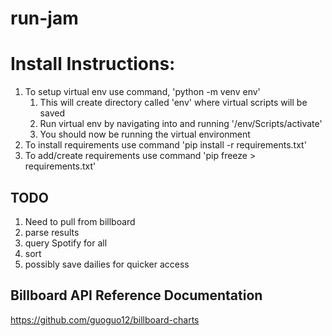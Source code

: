# run-jam

# Install Instructions:
1. To setup virtual env use command, 'python -m venv env'
   1. This will create directory called 'env' where virtual scripts will be saved
   2. Run virtual env by navigating into and running '/env/Scripts/activate'
   3. You should now be running the virtual environment
2. To install requirements use command 'pip install -r requirements.txt'
3. To add/create requirements use command 'pip freeze > requirements.txt'

## TODO ##
1. Need to pull from billboard
2. parse results
3. query Spotify for all
4. sort
5. possibly save dailies for quicker access

## Billboard API Reference Documentation
https://github.com/guoguo12/billboard-charts